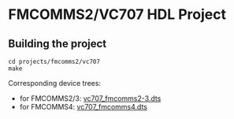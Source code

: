 # FMCOMMS2/VC707 HDL Project

## Building the project

```
cd projects/fmcomms2/vc707
make
```

Corresponding device trees:

- for FMCOMMS2/3: [vc707_fmcomms2-3.dts](https://github.com/analogdevicesinc/linux/blob/main/arch/microblaze/boot/dts/vc707_fmcomms2-3.dts)
- for FMCOMMS4: [vc707_fmcomms4.dts](https://github.com/analogdevicesinc/linux/blob/main/arch/microblaze/boot/dts/vc707_fmcomms4.dts)